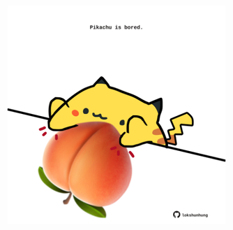 <!-- built at 22/09/2022, 02:52:50 UTC -->
<p align="center">
  <img width="500" height="500" src="./ReadmeImage.svg">
</p>

